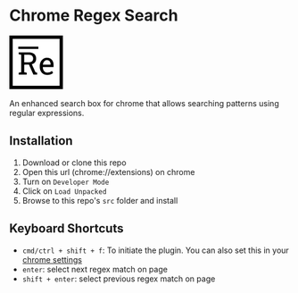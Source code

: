 # Chrome Regex Search

![Logo](src/icons/icons_96.png)

An enhanced search box for chrome that allows searching patterns using regular expressions.

## Installation

1. Download or clone this repo
2. Open this url (chrome://extensions) on chrome
3. Turn on `Developer Mode`
4. Click on `Load Unpacked`
5. Browse to this repo's `src` folder and install

## Keyboard Shortcuts

- `cmd/ctrl + shift + f`: To initiate the plugin. You can also set this in your [chrome settings](chrome://extensions/shortcuts)
- `enter`: select next regex match on page
- `shift + enter`: select previous regex match on page
